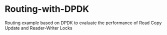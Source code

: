 # Routing-with-DPDK
Routing example based on DPDK to evaluate the performance of Read Copy Update and Reader-Writer Locks
